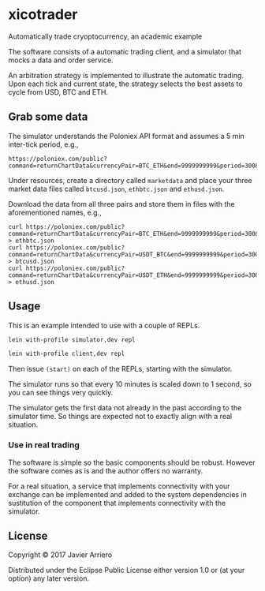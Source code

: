 # xicotrader

Automatically trade cryoptocurrency, an academic example

The software consists of a automatic trading client, and a simulator that mocks
a data and order service.

An arbitration strategy is implemented to illustrate the automatic trading.
Upon each tick and current state, the strategy selects the best assets to cycle
from USD, BTC and ETH.

## Grab some data

The simulator understands the Poloniex API format and assumes a 5 min inter-tick period, e.g.,

```
https://poloniex.com/public?command=returnChartData&currencyPair=BTC_ETH&end=9999999999&period=300&start=1405699200
```

Under resources, create a directory called ```marketdata``` and place your
three market data files called ```btcusd.json```, ```ethbtc.json``` and 
```ethusd.json```.

Download the data from all three pairs and store them in files with the aforementioned names, e.g., 

```
curl https://poloniex.com/public?command=returnChartData&currencyPair=BTC_ETH&end=9999999999&period=300&start=1405699200 > ethbtc.json
curl https://poloniex.com/public?command=returnChartData&currencyPair=USDT_BTC&end=9999999999&period=300&start=1405699200 > btcusd.json
curl https://poloniex.com/public?command=returnChartData&currencyPair=USDT_ETH&end=9999999999&period=300&start=1405699200 > ethusd.json
```

## Usage

This is an example intended to use with a couple of REPLs.

```bash
lein with-profile simulator,dev repl
```


```bash
lein with-profile client,dev repl
```

Then issue ```(start)``` on each of the REPLs, starting with the simulator.

The simulator runs so that every 10 minutes is scaled down to 1 second, so you
can see things very quickly.

The simulator gets the first data not already in the past according to the simulator
time. So things are expected not to exactly align with a real situation.


### Use in real trading

The software is simple so the basic components should be robust. However the
software comes as is and the author offers no warranty.

For a real situation, a service that implements connectivity with your exchange 
can be implemented and added to the system dependencies in sustitution of the
component that implements connectivity with the simulator.


## License

Copyright © 2017 Javier Arriero

Distributed under the Eclipse Public License either version 1.0 or (at
your option) any later version.
